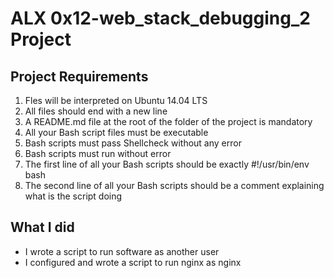 # ALX  0x12-web_stack_debugging_2 Project

## Project Requirements
1. Fles will be interpreted on Ubuntu 14.04 LTS
1. All  files should end with a new line
1. A README.md file at the root of the folder of the project is mandatory
1. All your Bash script files must be executable
1. Bash scripts must pass Shellcheck without any error
1. Bash scripts must run without error
1. The first line of all your Bash scripts should be exactly #!/usr/bin/env bash
1. The second line of all your Bash scripts should be a comment explaining what is the script doing

## What I did
- I wrote a script to run software as another user
- I configured and wrote a script to run nginx as nginx